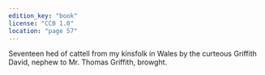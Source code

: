 ```yaml
---
edition_key: "book"
license: "CC0 1.0"
location: "page 57"
---
```

Seventeen hed of cattell from
my kinsfolk in Wales by the curteous Griffith David, nephew to
Mr. Thomas Griffith, browght.
